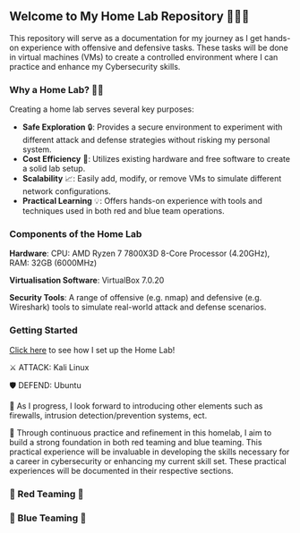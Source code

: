 
## Welcome to My Home Lab Repository 👨🏾‍💻

This repository will serve as a documentation for my journey as I get hands-on experience with offensive and defensive tasks. These tasks will be done in virtual machines (VMs) to create a controlled environment where I can practice and enhance my Cybersecurity skills. 

### Why a Home Lab? 🤔💭

Creating a home lab serves several key purposes:

- **Safe Exploration** 🔒: Provides a secure environment to experiment with different attack and defense strategies without risking my personal system.
- **Cost Efficiency** 💸: Utilizes existing hardware and free software to create a solid lab setup.
- **Scalability** 📈: Easily add, modify, or remove VMs to simulate different network configurations.
- **Practical Learning** 💡: Offers hands-on experience with tools and techniques used in both red and blue team operations.

### Components of the Home Lab

**Hardware**: CPU: AMD Ryzen 7 7800X3D 8-Core Processor (4.20GHz), RAM: 32GB (6000MHz)

**Virtualisation Software**: VirtualBox 7.0.20

**Security Tools**: A range of offensive (e.g. nmap) and defensive (e.g. Wireshark) tools to simulate real-world attack and defense scenarios.

### Getting Started

<a href="https://github.com/ishaan-7777/homelab/blob/main/setup/setup.md"> Click here</a> to see how I set up the Home Lab!

⚔️ ATTACK: Kali Linux

🛡️ DEFEND: Ubuntu

🚀 As I progress, I look forward to introducing other elements such as firewalls, intrusion detection/prevention systems, ect.

🎯 Through continuous practice and refinement in this homelab, I aim to build a strong foundation in both red teaming and blue teaming. This practical experience will be invaluable in developing the skills necessary for a career in cybersecurity or enhancing my current skill set. These practical experiences will be documented in their respective sections.

### 🔴 Red Teaming 🔴



### 🔵 Blue Teaming 🔵
